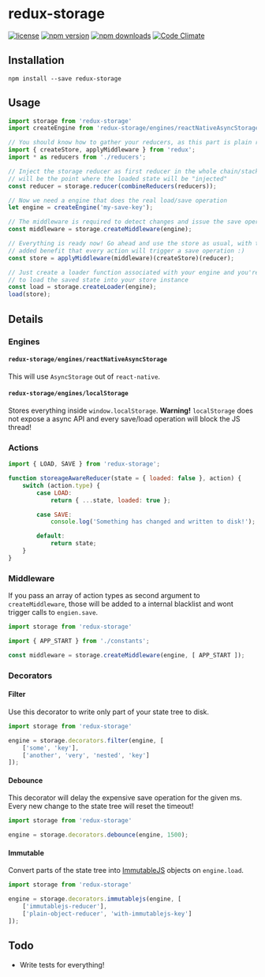 redux-storage
=============

[![license](https://img.shields.io/npm/l/redux-storage.svg?style=flat-square)](https://www.npmjs.com/package/redux-storage)
[![npm version](https://img.shields.io/npm/v/redux-storage.svg?style=flat-square)](https://www.npmjs.com/package/redux-storage)
[![npm downloads](https://img.shields.io/npm/dm/redux-storage.svg?style=flat-square)](https://www.npmjs.com/package/redux-storage)
[![Code Climate](https://codeclimate.com/github/michaelcontento/redux-storage/badges/gpa.svg)](https://codeclimate.com/github/michaelcontento/redux-storage)

## Installation

    npm install --save redux-storage

## Usage

```js
import storage from 'redux-storage'
import createEngine from 'redux-storage/engines/reactNativeAsyncStorage';

// You should know how to gather your reducers, as this part is plain redux :)
import { createStore, applyMiddleware } from 'redux';
import * as reducers from './reducers';

// Inject the storage reducer as first reducer in the whole chain/stack, as this
// will be the point where the loaded state will be "injected"
const reducer = storage.reducer(combineReducers(reducers));

// Now we need a engine that does the real load/save operation
let engine = createEngine('my-save-key');

// The middleware is required to detect changes and issue the save operations
const middleware = storage.createMiddleware(engine);

// Everything is ready now! Go ahead and use the store as usual, with the
// added benefit that every action will trigger a save operation :)
const store = applyMiddleware(middleware)(createStore)(reducer);

// Just create a loader function associated with your engine and you're ready
// to load the saved state into your store instance
const load = storage.createLoader(engine);
load(store);
```

## Details

### Engines

#### `redux-storage/engines/reactNativeAsyncStorage`

This will use `AsyncStorage` out of `react-native`.

#### `redux-storage/engines/localStorage`

Stores everything inside `window.localStorage`. **Warning!** `localStorage` does
not expose a async API and every save/load operation will block the JS thread!

### Actions

```js
import { LOAD, SAVE } from 'redux-storage';

function storeageAwareReducer(state = { loaded: false }, action) {
    switch (action.type) {
        case LOAD:
            return { ...state, loaded: true };

        case SAVE:
            console.log('Something has changed and written to disk!');

        default:
            return state;
    }
}
```

### Middleware

If you pass an array of action types as second argument to `createMiddleware`,
those will be added to a internal blacklist and wont trigger calls to
`engien.save`.

```js
import storage from 'redux-storage'

import { APP_START } from './constants';

const middleware = storage.createMiddleware(engine, [ APP_START ]);
```

### Decorators

#### Filter

Use this decorator to write only part of your state tree to disk.

```js
import storage from 'redux-storage'

engine = storage.decorators.filter(engine, [
    ['some', 'key'],
    ['another', 'very', 'nested', 'key']
]);
```

#### Debounce

This decorator will delay the expensive save operation for the given ms. Every
new change to the state tree will reset the timeout!

```js
import storage from 'redux-storage'

engine = storage.decorators.debounce(engine, 1500);
```

#### Immutable

Convert parts of the state tree into [ImmutableJS](https://github.com/facebook/immutable-js)
objects on `engine.load`.

```js
import storage from 'redux-storage'

engine = storage.decorators.immutablejs(engine, [
    ['immutablejs-reducer'],
    ['plain-object-reducer', 'with-immutablejs-key']
]);
```

## Todo

- Write tests for everything!
